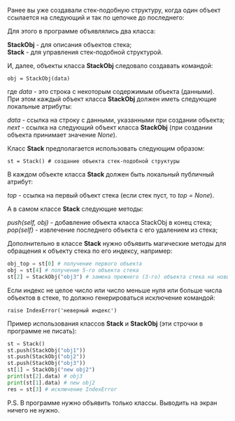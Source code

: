 Ранее вы уже создавали стек-подобную структуру, когда один объект ссылается на следующий и так по цепочке до последнего:

Для этого в программе объявлялись два класса: 

**StackObj** - для описания объектов стека;  
**Stack** - для управления стек-подобной структурой.

И, далее, объекты класса **StackObj** следовало создавать командой:

`obj = StackObj(data)`

где _data_ - это строка с некоторым содержимым объекта (данными). При этом каждый объект класса **StackObj** должен иметь следующие локальные атрибуты:

_data_ - ссылка на строку с данными, указанными при создании объекта;  
_next_ - ссылка на следующий объект класса **StackObj** (при создании объекта принимает значение _None_).

Класс **Stack** предполагается использовать следующим образом:

`st = Stack() # создание объекта стек-подобной структуры`

В каждом объекте класса **Stack** должен быть локальный публичный атрибут:

_top_ - ссылка на первый объект стека (если стек пуст, то _top = None_).

А в самом классе **Stack** следующие методы:

_push(self, obj)_ - добавление объекта класса StackObj в конец стека;  
_pop(self)_ - извлечение последнего объекта с его удалением из стека;

Дополнительно в классе **Stack** нужно объявить магические методы для обращения к объекту стека по его индексу, например:
```python
obj_top = st[0] # получение первого объекта
obj = st[4] # получение 5-го объекта стека
st[2] = StackObj("obj3") # замена прежнего (3-го) объекта стека на новый
```
Если индекс не целое число или число меньше нуля или больше числа объектов в стеке, то должно генерироваться исключение командой:

`raise IndexError('неверный индекс')`

Пример использования классов **Stack** и **StackObj** (эти строчки в программе не писать):
```python
st = Stack()
st.push(StackObj("obj1"))
st.push(StackObj("obj2"))
st.push(StackObj("obj3"))
st[1] = StackObj("new obj2")
print(st[2].data) # obj3
print(st[1].data) # new obj2
res = st[3] # исключение IndexError
```
P.S. В программе нужно объявить только классы. Выводить на экран ничего не нужно.